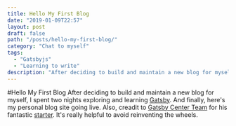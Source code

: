```yaml
---
title: Hello My First Blog
date: "2019-01-09T22:57"
layout: post
draft: false
path: "/posts/hello-my-first-blog/"
category: "Chat to myself"
tags:
  - "Gatsbyjs"
  - "Learning to write"
description: "After deciding to build and maintain a new blog for myself, I spent two nights exploring and learning Gatsby. And finally, here's my personal blog site going live. Also, creadit to Gatsby Center Team for his fantastic starter"
---
```

#Hello My First Blog
After deciding to build and maintain a new blog for myself, I spent two nights exploring and learning [Gatsby](https://www.gatsbyjs.org/). And finally, here's my personal blog site going live. Also, creadit to [Gatsby Center Team](https://github.com/GatsbyCentral) for his fantastic [starter](https://www.gatsbyjs.org/starters/GatsbyCentral/gatsby-v2-starter-lumen/). It's really helpful to avoid reinventing the wheels.